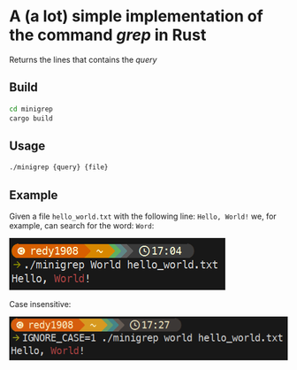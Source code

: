 # A (a lot) simple implementation of the command *grep* in Rust

Returns the lines that contains the *query*

## Build

```sh
cd minigrep
cargo build
```

## Usage

```sh
./minigrep {query} {file}
```

## Example

Given a file `hello_world.txt` with the following line: `Hello, World!` we, for example, can search for the word: `Word`: 

<img src="images/example.png" alt="example">

Case insensitive:

<img src="images/example1.png" alt="example 1">

